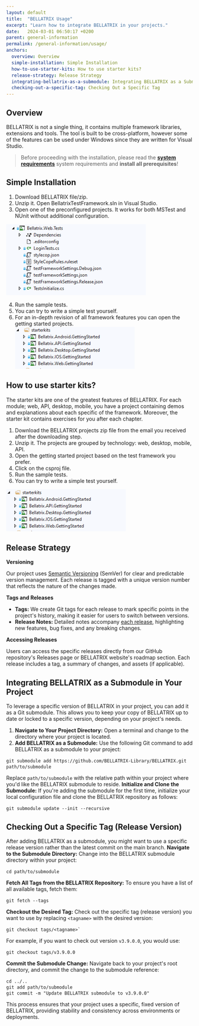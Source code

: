 ```yaml
---
layout: default
title:  "BELLATRIX Usage"
excerpt: "Learn how to integrate BELLATRIX in your projects."
date:   2024-03-01 06:50:17 +0200
parent: general-information
permalink: /general-information/usage/
anchors:
  overview: Overview
  simple-installation: Simple Installation
  how-to-use-starter-kits: How to use starter kits?
  release-strategy: Release Strategy
  integrating-bellatrix-as-a-submodule: Integrating BELLATRIX as a Submodule
  checking-out-a-specific-tag: Checking Out a Specific Tag
---
```

Overview
--------
BELLATRIX is not a single thing, it contains multiple framework libraries, extensions and tools. The tool is built to be cross-platform, however some of the features can be used under Windows since they are written for Visual Studio.

> Before proceeding with the installation, please read the [**system requirements**](system-requirements.md) system requirements and **install all prerequisites**!

Simple Installation
--------
1. Download BELLATRIX file/zip.
2. Unzip it. Open BellatrixTestFramework.sln in Visual Studio.
3. Open one of the preconfigured projects. It works for both MSTest and NUnit without additional configuration.

![Bellatrix Preconfigured Web Project](images/bellatrix-web-preconfigured.PNG)

4. Run the sample tests.
5. You can try to write a simple test yourself.
6. For an in-depth revision of all framework features you can open the getting started projects.
![Starter Kits](images/starter-kits.PNG)

How to use starter kits?
--------
The starter kits are one of the greatest features of BELLATRIX. For each module; web, API, desktop, mobile, you have a project containing demos and explanations about each specific of the framework. Moreover, the starter kit contains exercises for you after each chapter.
1. Download the BELLATRIX projects zip file from the email you received after the downloading step.
2. Unzip it. The projects are grouped by technology: web, desktop, mobile, API.
3. Open the getting started project based on the test framework you prefer.
4. Click on the csproj file.
5. Run the sample tests.
6. You can try to write a simple test yourself.

![Starter Kits](images/starter-kits.PNG)

Release Strategy
--------
**Versioning**

Our project uses [Semantic Versioning](https://semver.org/) (SemVer) for clear and predictable version management. Each release is tagged with a unique version number that reflects the nature of the changes made.

**Tags and Releases**
-   **Tags:** We create Git tags for each release to mark specific points in the project's history, making it easier for users to switch between versions.
-   **Release Notes:** Detailed notes accompany [each release](https://bellatrix.solutions/roadmap/release-3-9-0-0-lyra/), highlighting new features, bug fixes, and any breaking changes.

**Accessing Releases**

Users can access the specific releases directly from our GitHub repository's Releases page or BELLATRIX website's roadmap section. Each release includes a tag, a summary of changes, and assets (if applicable).

Integrating BELLATRIX as a Submodule in Your Project
--------
To leverage a specific version of BELLATRIX in your project, you can add it as a Git submodule. This allows you to keep your copy of BELLATRIX up to date or locked to a specific version, depending on your project's needs.
1.  **Navigate to Your Project Directory:** Open a terminal and change to the directory where your project is located.
2.  **Add BELLATRIX as a Submodule:** Use the following Git command to add BELLATRIX as a submodule to your project:
```
git submodule add https://github.com/BELLATRIX-Library/BELLATRIX.git path/to/submodule
``` 
Replace `path/to/submodule` with the relative path within your project where you'd like the BELLATRIX submodule to reside.
**Initialize and Clone the Submodule:** If you're adding the submodule for the first time, initialize your local configuration file and clone the BELLATRIX repository as follows:
```
git submodule update --init --recursive
```

Checking Out a Specific Tag (Release Version)
--------
After adding BELLATRIX as a submodule, you might want to use a specific release version rather than the latest commit on the main branch.
**Navigate to the Submodule Directory:** Change into the BELLATRIX submodule directory within your project:
```
cd path/to/submodule
```
**Fetch All Tags from the BELLATRIX Repository:** To ensure you have a list of all available tags, fetch them:
```
git fetch --tags
```
**Checkout the Desired Tag:** Check out the specific tag (release version) you want to use by replacing `<tagname>` with the desired version:
```   
git checkout tags/<tagname>` 
```
For example, if you want to check out version `v3.9.0.0`, you would use:
```
git checkout tags/v3.9.0.0
```
**Commit the Submodule Change:** Navigate back to your project's root directory, and commit the change to the submodule reference:
```
cd ../..
git add path/to/submodule
git commit -m "Update BELLATRIX submodule to v3.9.0.0"
```
This process ensures that your project uses a specific, fixed version of BELLATRIX, providing stability and consistency across environments or deployments.